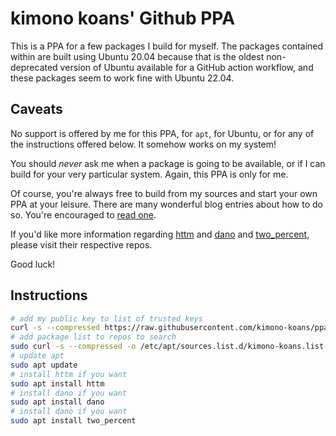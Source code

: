 # kimono koans' Github PPA

This is a PPA for a few packages I build for myself.  The packages contained within are built using Ubuntu 20.04 because that is the oldest non-deprecated version of Ubuntu available for a GitHub action workflow, and these packages seem to work fine with Ubuntu 22.04.

## Caveats

No support is offered by me for this PPA, for `apt`, for Ubuntu, or for any of the instructions offered below.  It somehow works on my system!

You should *never* ask me when a package is going to be available, or if I can build for your very particular system.  Again, this PPA is only for me.

Of course, you're always free to build from my sources and start your own PPA at your leisure.  There are many wonderful blog entries about how to do so.  You're encouraged to [read one](https://assafmo.github.io/2019/05/02/ppa-repo-hosted-on-github.html).

If you'd like more information regarding [httm](https://github.com/kimono-koans/httm) and [dano](https://github.com/kimono-koans/dano) and [two_percent](https://github.com/kimono-koans/two_percent), please visit their respective repos.

Good luck!

## Instructions

```bash
# add my public key to list of trusted keys
curl -s --compressed https://raw.githubusercontent.com/kimono-koans/ppa/main/KEY.gpg | gpg --dearmor | sudo tee /etc/apt/trusted.gpg.d/kimono-koans.gpg >/dev/null
# add package list to repos to search
sudo curl -s --compressed -o /etc/apt/sources.list.d/kimono-koans.list "https://raw.githubusercontent.com/kimono-koans/ppa/main/kimono-koans.list"
# update apt
sudo apt update
# install httm if you want
sudo apt install httm
# install dano if you want
sudo apt install dano
# install dano if you want
sudo apt install two_percent
```
